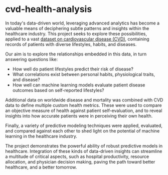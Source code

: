 # cvd-health-analysis

In today's data-driven world, leveraging advanced analytics has become a valuable means of deciphering subtle patterns and insights within the healthcare industry. This project seeks to explore these possibilities, applied to a vast [dataset on cardiovascular disease (CVD)](https://www.kaggle.com/datasets/alphiree/cardiovascular-diseases-risk-prediction-dataset), containing records of patients with diverse lifestyles, habits, and diseases.

Our aim is to explore the relationships embedded in this data, in turn answering questions like:


*   How well do patient lifestyles predict their risk of disease?
*   What correlations exist between personal habits, physiological traits, and disease?
*   How well can machine learning models evaluate patient disease outcomes based on self-reported lifestyles?

Additional data on worldwide disease and mortality was combined with CVD data to define multiple custom health metrics. These were used to compare an objective measure of health against patient self-evaluation, and to reveal insights into how accurate patients were in perceiving their own health.

Finally, a variety of predictive modeling techniques were applied, evaluated, and compared against each other to shed light on the potential of machine learning in the healthcare industry.

The project demonstrates the powerful ability of robust predictive models in healthcare. Integration of these kinds of data-driven insights can streamline a multitude of critical aspects, such as hospital productivity, resource allocation, and physician decision making, paving the path toward better healthcare, and a better tomorrow.


